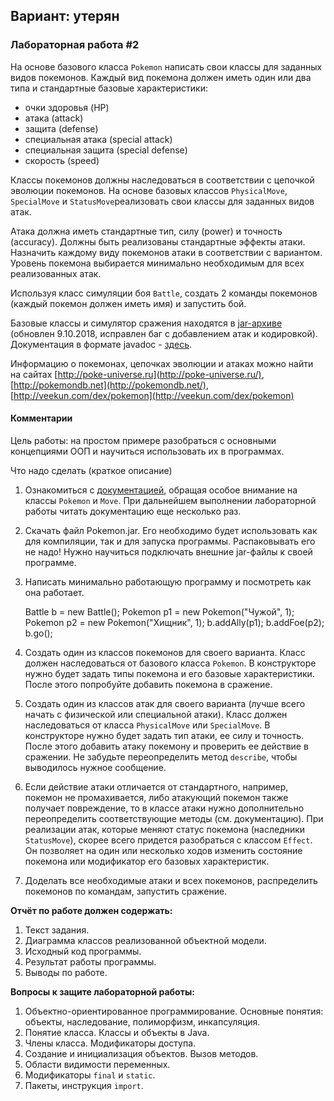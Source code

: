 ## Вариант: утерян

### Лабораторная работа #2

На основе базового класса  `Pokemon`  написать свои классы для заданных видов покемонов. Каждый вид покемона должен иметь один или два типа и стандартные базовые характеристики:

-   очки здоровья (HP)
-   атака (attack)
-   защита (defense)
-   специальная атака (special attack)
-   специальная защита (special defense)
-   скорость (speed)

Классы покемонов должны наследоваться в соответствии с цепочкой эволюции покемонов. На основе базовых классов  `PhysicalMove`,  `SpecialMove`  и  `StatusMove`реализовать свои классы для заданных видов атак.

Атака должна иметь стандартные тип, силу (power) и точность (accuracy). Должны быть реализованы стандартные эффекты атаки. Назначить каждому виду покемонов атаки в соответствии с вариантом. Уровень покемона выбирается минимально необходимым для всех реализованных атак.

Используя класс симуляции боя  `Battle`, создать 2 команды покемонов (каждый покемон должен иметь имя) и запустить бой.

Базовые классы и симулятор сражения находятся в  [jar-архиве](https://se.ifmo.ru/documents/10180/660917/Pokemon.jar/a7ce60af-6ee6-47d0-a95e-e5ed9a697bd2) (обновлен 9.10.2018, исправлен баг с добавлением атак и кодировкой). Документация в формате javadoc -  [здесь](https://se.ifmo.ru/~tony/doc/).

Информацию о покемонах, цепочках эволюции и атаках можно найти на сайтах  [http://poke-universe.ru](http://poke-universe.ru/),  [http://pokemondb.net](http://pokemondb.net/), [http://veekun.com/dex/pokemon](http://veekun.com/dex/pokemon)

#### Комментарии

Цель работы: на простом примере разобраться с основными концепциями ООП и научиться использовать их в программах.

Что надо сделать (краткое описание)

1.  Ознакомиться с  [документацией](https://se.ifmo.ru/~tony/doc/), обращая особое внимание на классы  `Pokemon` и  `Move`. При дальнейшем выполнении лабораторной работы читать документацию еще несколько раз.
2.  Скачать файл Pokemon.jar. Его необходимо будет использовать как для компиляции, так и для запуска программы. Распаковывать его не надо! Нужно научиться подключать внешние jar-файлы к своей программе.
3.  Написать минимально работающую программу и посмотреть как она работает.
    
    Battle b = new Battle();
    Pokemon p1 = new Pokemon("Чужой", 1);
    Pokemon p2 = new Pokemon("Хищник", 1);
    b.addAlly(p1);
    b.addFoe(p2);
    b.go();
    
4.  Создать один из классов покемонов для своего варианта. Класс должен наследоваться от базового класса  `Pokemon`. В конструкторе нужно будет задать типы покемона и его базовые характеристики. После этого попробуйте добавить покемона в сражение.
5.  Создать один из классов атак для своего варианта (лучше всего начать с физической или специальной атаки). Класс должен наследоваться от класса  `PhysicalMove` или  `SpecialMove`. В конструкторе нужно будет задать тип атаки, ее силу и точность. После этого добавить атаку покемону и проверить ее действие в сражении. Не забудьте переопределить метод  `describe`, чтобы выводилось нужное сообщение.
6.  Если действие атаки отличается от стандартного, например, покемон не промахивается, либо атакующий покемон также получает повреждение, то в классе атаки нужно дополнительно переопределить соответствующие методы (см. документацию). При реализации атак, которые меняют статус покемона (наследники  `StatusMove`), скорее всего придется разобраться с классом  `Effect`. Он позволяет на один или несколько ходов изменить состояние покемона или модификатор его базовых характеристик.
7.  Доделать все необходимые атаки и всех покемонов, распределить покемонов по командам, запустить сражение.


**Отчёт по работе должен содержать:**

1.  Текст задания.
2.  Диаграмма классов реализованной объектной модели.
3.  Исходный код программы.
4.  Результат работы программы.
5.  Выводы по работе.

**Вопросы к защите лабораторной работы:**

1.  Объектно-ориентированное программирование. Основные понятия: объекты, наследование, полиморфизм, инкапсуляция.
2.  Понятие класса. Классы и объекты в Java.
3.  Члены класса. Модификаторы доступа.
4.  Создание и инициализация объектов. Вызов методов.
5.  Области видимости переменных.
6.  Модификаторы  `final`  и  `static`.
7.  Пакеты, инструкция  `import`.
